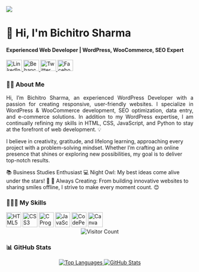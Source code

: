 <!-- Banner Image Section -->
<img src="https://media.licdn.com/dms/image/v2/D5616AQEgE_9oXPdpJg/profile-displaybackgroundimage-shrink_350_1400/profile-displaybackgroundimage-shrink_350_1400/0/1703348132193?e=1759968000&v=beta&t=pxykp_dkVFiOH3YrGMY1EooUH2siq4__LVUS6Pl2aco" />

<!-- Header Section -->
<h1>👋 Hi, I'm Bichitro Sharma</h1>
<h4>Experienced Web Developer | WordPress, WooCommerce, SEO Expert</h4>

<!-- Contact Section -->
<div align="left">
  <a href="https://www.linkedin.com/in/bichitrosharma/" target="_blank">
    <img src="https://raw.githubusercontent.com/maurodesouza/profile-readme-generator/master/src/assets/icons/social/linkedin/default.svg" width="42" height="30" alt="LinkedIn" />
  </a>
  <a href="https://www.behance.net/bichitrosharma" target="_blank">
    <img src="https://raw.githubusercontent.com/maurodesouza/profile-readme-generator/master/src/assets/icons/social/behance/default.svg" width="42" height="30" alt="Behance" />
  </a>
  <a href="https://www.x.com/bichitrosharma" target="_blank">
    <img src="https://raw.githubusercontent.com/maurodesouza/profile-readme-generator/master/src/assets/icons/social/twitter/default.svg" width="42" height="30" alt="Twitter" />
  </a>
  <a href="https://www.facebook.com/bichitrosharma" target="_blank">
    <img src="https://raw.githubusercontent.com/maurodesouza/profile-readme-generator/master/src/assets/icons/social/facebook/default.svg" width="42" height="30" alt="Facebook" />
  </a>
</div>

<!-- About Me Section -->
<h3>👨‍🏫 About Me</h3>
<p align="justify">
Hi, I’m Bichitro Sharma, an experienced WordPress Developer with a passion for creating responsive, user-friendly websites. I specialize in WordPress & WooCommerce development, SEO optimization, data entry, and e-commerce solutions. In addition to my WordPress expertise, I am continually refining my skills in HTML, CSS, JavaScript, and Python to stay at the forefront of web development. 💡

I believe in creativity, gratitude, and lifelong learning, approaching every project with a problem-solving mindset. Whether I’m crafting an online presence that shines or exploring new possibilities, my goal is to deliver top-notch results.

📚 Business Studies Enthusiast
💻 Night Owl: My best ideas come alive under the stars! 🌌
📍 Always Creating: From building innovative websites to sharing smiles offline, I strive to make every moment count. 😊
</p>

<!-- Skills Section -->
<h3>👨🏽‍💻 My Skills</h3>
<div align="left">
  <img src="https://cdn.jsdelivr.net/gh/devicons/devicon/icons/html5/html5-original.svg" height="40" alt="HTML5" />
  <img src="https://cdn.jsdelivr.net/gh/devicons/devicon/icons/css3/css3-original.svg" height="40" alt="CSS3" />
  <img src="https://cdn.jsdelivr.net/gh/devicons/devicon/icons/c/c-original.svg" height="40" alt="C Programming" />
  <img src="https://cdn.jsdelivr.net/gh/devicons/devicon/icons/javascript/javascript-plain.svg" height="40" alt="JavaScript" />
  <img src="https://skillicons.dev/icons?i=codepen" height="40" alt="CodePen" />
  <img src="https://cdn.jsdelivr.net/gh/devicons/devicon/icons/canva/canva-original.svg" height="40" alt="Canva" />
</div>

<!-- Visitor Count -->
<div align="center">
  <img src="https://profile-counter.glitch.me/bichitrosharma/count.svg?" alt="Visitor Count" />
</div>

<!-- GitHub Stats Section -->
<h3>📊 GitHub Stats</h3>
<div align="center">
  <a href="https://github.com/anuraghazra/github-readme-stats">
    <img src="https://github-readme-stats.vercel.app/api/top-langs/?username=bichitrosharma" alt="Top Languages" />
  </a>
  <a href="https://github.com/anuraghazra/github-readme-stats">
    <img src="https://github-readme-stats.vercel.app/api?username=bichitrosharma&show_icons=true" alt="GitHub Stats" />
  </a>
</div>
